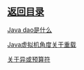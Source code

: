 ## [返回目录](https://wuchengcheng110120.github.io)

[Java dao是什么](https://www.cnblogs.com/liluyu123/p/6183020.html)

[Java虚拟机角度关于重载](myNotes/20180114)


[关于异或预算符](myNotes/20180113)

